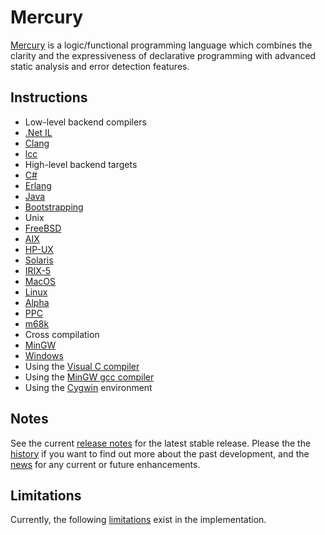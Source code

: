 Mercury
=======

[Mercury](http://www.mercurylang.org/) is a logic/functional programming language which combines the clarity and the expressiveness of declarative programming with advanced static analysis and error detection features.

## Instructions
 
 * Low-level backend compilers
  * [.Net IL](README.DotNet)
  * [Clang](README.clang)
  * [lcc](README.lcc)
 * High-level backend targets
  * [C#](README.CSharp)
  * [Erlang](README.Erlang)
  * [Java](README.Java)
 * [Bootstrapping](README.bootstrap)
 * Unix
  * [FreeBSD](README.FreeBSD)
  * [AIX](README.AIX)
  * [HP-UX](README.HPUX)
  * [Solaris](README.Solaris)
  * [IRIX-5](README.IRIX-5)
  * [MacOS](README.MacOS)
 * [Linux](README.Linux)
  * [Alpha](README.Linux-Alpha)
  * [PPC](README.Linux-PPC)
  * [m68k](README.Linux-m68k)
 * Cross compilation
  * [MinGW](README.MinGW-cross)
 * [Windows](README.MS-Windows)
  * Using the [Visual C compiler](README.MS-VisualC)
  * Using the [MinGW gcc compiler](README.MinGW)
  * Using the [Cygwin](README.Cygwin) environment

## Notes

See the current [release notes](RELEASE_NOTES) for the latest stable release.
Please the the [history](HISTORY) if you want to find out more about the past development,
and the [news](NEWS) for any current or future enhancements.

## Limitations

Currently, the following [limitations](LIMITATIONS) exist in the implementation.
